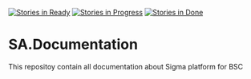 [![Stories in Ready](https://badge.waffle.io/StratosAgein/SA.Documentation.svg?label=ready&title=Ready)](http://waffle.io/StratosAgein/SA.Documentation) [![Stories in Progress](https://badge.waffle.io/StratosAgein/SA.Documentation.svg?label=In%20Progress&title=In%20Progress)](http://waffle.io/StratosAgein/SA.Documentation) [![Stories in Done](https://badge.waffle.io/StratosAgein/SA.Documentation.svg?label=Done&title=Done)](http://waffle.io/StratosAgein/SA.Documentation)

# SA.Documentation
This repositoy contain all documentation about Sigma platform for BSC
